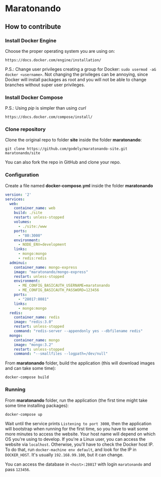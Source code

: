 # Maratonando

## How to contribute

### Install Docker Engine

Choose the proper operating system you are using on:

```
https://docs.docker.com/engine/installation/
```

P.S.: Change user privileges creating a group for Docker: `sudo usermod -aG docker <username>`.
Not changing the privileges can be annoying, since Docker will install packages as root and
you will not be able to change branches without super user privileges.

### Install Docker Compose

P.S.: Using _pip_ is simpler than using _curl_

```
https://docs.docker.com/compose/install/
```

### Clone repository

Clone the original repo to folder **site** inside the folder **maratonando**:

```
git clone https://github.com/godely/maratonando-site.git maratonando/site
```

You can also fork the repo in GitHub and clone your repo.

### Configuration

Create a file named **docker-compose.yml** inside the folder **maratonando**

```yml
version: '2'
services:
  web:
    container_name: web
    build: ./site
    restart: unless-stopped
    volumes:
      - ./site:/www
    ports:
      - "80:3000"
    environment:
      - NODE_ENV=development
    links:
      - mongo:mongo
      - redis:redis
  adminui:
    container_name: mongo-express
    image: "maratonando/mongo-express"
    restart: unless-stopped
    environment:
      - ME_CONFIG_BASICAUTH_USERNAME=maratonando
      - ME_CONFIG_BASICAUTH_PASSWORD=123456
    ports:
      - "28017:8081"
    links:
      - mongo:mongo
  redis:
    container_name: redis
    image: "redis:3.0"
    restart: unless-stopped
    command: "redis-server --appendonly yes --dbfilename redis"
  mongo:
    container_name: mongo
    image: "mongo:3.2"
    restart: unless-stopped
    command: "--smallfiles --logpath=/dev/null"
```

From **maratonando** folder, build the application (this will download images and can take some time):

```
docker-compose build
```

### Running

From **maratonando** folder, run the application (the first time might take some time installing packages):

```
docker-compose up
```

Wait until the service prints `Listening to port 3000`, then the application will bootstrap when running
for the first time, so you have to wait some more minutes to access the website. Your host name will depend on which OS you're using to develop. If you're a Linux user, you can access the website via `localhost`. Otherwise, you'll have to check the Docker host IP. To do that, run `docker-machine env default`, and look for the IP in `DOCKER_HOST`. It's usually `192.168.99.100`, but it can change.

You can access the database in `<host>:28017` with login `maratonando` and pass `123456`.
